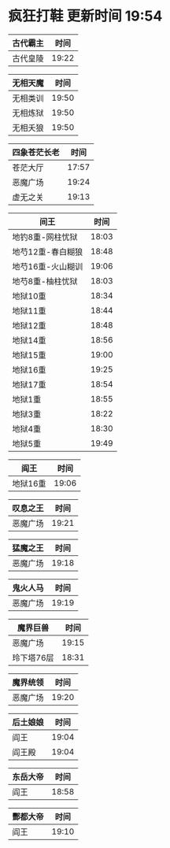 # 疯狂打鞋 更新时间 19:54

| 古代霸主   | 时间    |
|--------|-------|
| 古代皇陵 | 19:22 |

| 无相天魔   | 时间    |
|--------|-------|
| 无相类训 | 19:50 |
| 无相炼狱 | 19:50 |
| 无相夭狼 | 19:50 |

| 四象苍茫长老   | 时间    |
|--------|-------|
| 苍茫大厅 | 17:57 |
| 恶魔广场 | 19:24 |
| 虚无之关 | 19:13 |

| 间王   | 时间    |
|--------|-------|
| 地钓8重-网柱忧狱 | 18:03 |
| 地芍12重-春白糊狼 | 18:48 |
| 地芍16重-火山糊训 | 19:06 |
| 地芍8重-柚柱忧狱 | 18:03 |
| 地狱10重 | 18:34 |
| 地狱11重 | 18:44 |
| 地狱12重 | 18:48 |
| 地狱14重 | 18:56 |
| 地狱15重 | 19:00 |
| 地狱16重 | 19:25 |
| 地狱17重 | 18:54 |
| 地狱1重 | 18:55 |
| 地狱3重 | 18:22 |
| 地狱4重 | 18:30 |
| 地狱5重 | 19:49 |

| 阎王   | 时间    |
|--------|-------|
| 地狱16重 | 19:06 |

| 叹息之王   | 时间    |
|--------|-------|
| 恶魔广场 | 19:21 |

| 猛魔之王   | 时间    |
|--------|-------|
| 恶魔广场 | 19:18 |

| 鬼火人马   | 时间    |
|--------|-------|
| 恶魔广场 | 19:19 |

| 魔界巨兽   | 时间    |
|--------|-------|
| 恶魔广场 | 19:15 |
| 玲下塔76层 | 18:31 |

| 魔界统领   | 时间    |
|--------|-------|
| 恶魔广场 | 19:20 |

| 后土娘娘   | 时间    |
|--------|-------|
| 阎王 | 19:04 |
| 阎王殿 | 19:04 |

| 东岳大帝   | 时间    |
|--------|-------|
| 阎王 | 18:58 |

| 酆都大帝   | 时间    |
|--------|-------|
| 阎王 | 19:10 |